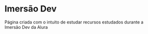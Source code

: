 # Imersão Dev

Página criada com o intuito de estudar recursos estudados durante a Imersão Dev da Alura
